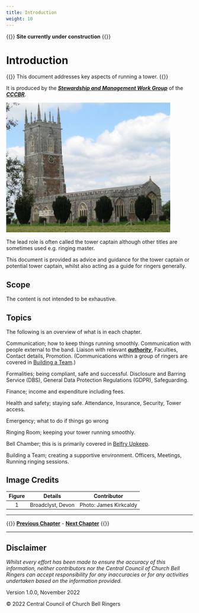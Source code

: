 ```yaml
---
title: Introduction
weight: 10
---
```


{{<hint danger>}}
**Site currently under construction**
{{</hint>}}

# Introduction

{{<hint danger>}}
This document addresses key aspects of running a tower.
{{</hint>}}

It is produced by the ***[Stewardship and Management Work Group](../170-glossary/#smwg)*** of the ***[CCCBR](../170-glossary/#cccbr)***.

![Broadclyst, Devon](broadclyst_350.jpg)

The lead role is often called the tower captain although other titles are sometimes used e.g. ringing master.

This document is provided as advice and guidance for the tower captain or potential tower captain, whilst also acting as a guide for ringers generally.

## Scope

The content is not intended to be exhaustive.

## Topics

The following is an overview of what is in each chapter.

Communication; how to keep things running smoothly. Communication with people external to the band. Liaison with relevant ***[authority](../170-glossary/#authority)***, Faculties, Contact details, Promotion. (Communications within a group of ringers are covered in [Building a Team](../090-buildingateam/).)

Formalities; being compliant, safe and successful. Disclosure and Barring Service (DBS), General Data Protection Regulations (GDPR), Safeguarding.

Finance; income and expenditure including fees.
 
Health and safety; staying safe. Attendance, Insurance, Security, Tower access.

Emergency; what to do if things go wrong

Ringing Room; keeping your tower running smoothly.

Bell Chamber; this is is primarily covered in [Belfry Upkeep](https://belfryupkeep.cccbr.org.uk/docs/010-introduction/).

Building a Team; creating a supportive environment. Officers, Meetings, Running ringing sessions.

## Image Credits

| Figure | Details | Contributor |
| :---: | --- | --- |
| 1 | Broadclyst, Devon | Photo: James Kirkcaldy |

----

{{<hint info>}}
**[Previous Chapter](../010-introduction/)** - **[Next Chapter](../020-communication/)**
{{</hint>}}

----

## Disclaimer

*Whilst every effort has been made to ensure the accuracy of this information, neither contributors nor the Central Council of Church Bell Ringers can accept responsibility for any inaccuracies or for any activities undertaken based on the information provided.*

Version 1.0.0, November 2022

© 2022 Central Council of Church Bell Ringers

